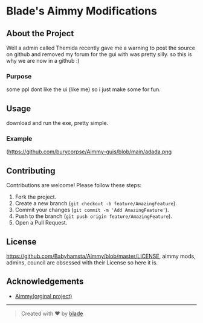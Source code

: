 # Blade's Aimmy Modifications

## About the Project
Well a admin called Themida recently gave me a warning to post the source on github and removed my forum for the gui with was pretty silly. so this is why we are now in a github :)
### Purpose

some ppl dont like the ui (like me) so i just make some for fun.

## Usage

download and run the exe, pretty simple.

### Example

(https://github.com/burycorpse/Aimmy-guis/blob/main/adada.png
## Contributing

Contributions are welcome! Please follow these steps:

1. Fork the project.
2. Create a new branch (`git checkout -b feature/AmazingFeature`).
3. Commit your changes (`git commit -m 'Add AmazingFeature'`).
4. Push to the branch (`git push origin feature/AmazingFeature`).
5. Open a Pull Request.

## License

https://github.com/Babyhamsta/Aimmy/blob/master/LICENSE, aimmy mods, admins, council are obsessed with their License so here it is.
## Acknowledgements

- [Aimmy(orginal project)](https://aimmy.dev/)
---

> Created with ❤️ by [blade](https://github.com/burycorpse)

